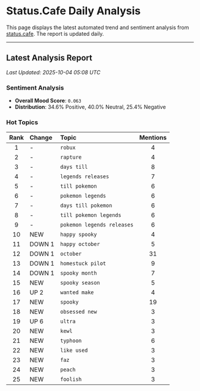 # Status.Cafe Daily Analysis

This page displays the latest automated trend and sentiment analysis from [status.cafe](https://status.cafe/). The report is updated daily.

---

## Latest Analysis Report

<!-- START_ANALYSIS_SECTION -->

*Last Updated: 2025-10-04 05:08 UTC*

### Sentiment Analysis
- **Overall Mood Score**: `0.063` 
- **Distribution**: 34.6% Positive, 40.0% Neutral, 25.4% Negative

### Hot Topics
| Rank | Change | Topic | Mentions |
|:----:|:-------|:------|:--------:|
| 1 | - | `robux` | 4 |
| 2 | - | `rapture` | 4 |
| 3 | - | `days till` | 8 |
| 4 | - | `legends releases` | 7 |
| 5 | - | `till pokemon` | 6 |
| 6 | - | `pokemon legends` | 6 |
| 7 | - | `days till pokemon` | 6 |
| 8 | - | `till pokemon legends` | 6 |
| 9 | - | `pokemon legends releases` | 6 |
| 10 | NEW | `happy spooky` | 4 |
| 11 | DOWN 1 | `happy october` | 5 |
| 12 | DOWN 1 | `october` | 31 |
| 13 | DOWN 1 | `homestuck pilot` | 9 |
| 14 | DOWN 1 | `spooky month` | 7 |
| 15 | NEW | `spooky season` | 5 |
| 16 | UP 2 | `wanted make` | 4 |
| 17 | NEW | `spooky` | 19 |
| 18 | NEW | `obsessed new` | 3 |
| 19 | UP 6 | `ultra` | 3 |
| 20 | NEW | `kewl` | 3 |
| 21 | NEW | `typhoon` | 6 |
| 22 | NEW | `like used` | 3 |
| 23 | NEW | `faz` | 3 |
| 24 | NEW | `peach` | 3 |
| 25 | NEW | `foolish` | 3 |

<!-- END_ANALYSIS_SECTION -->
